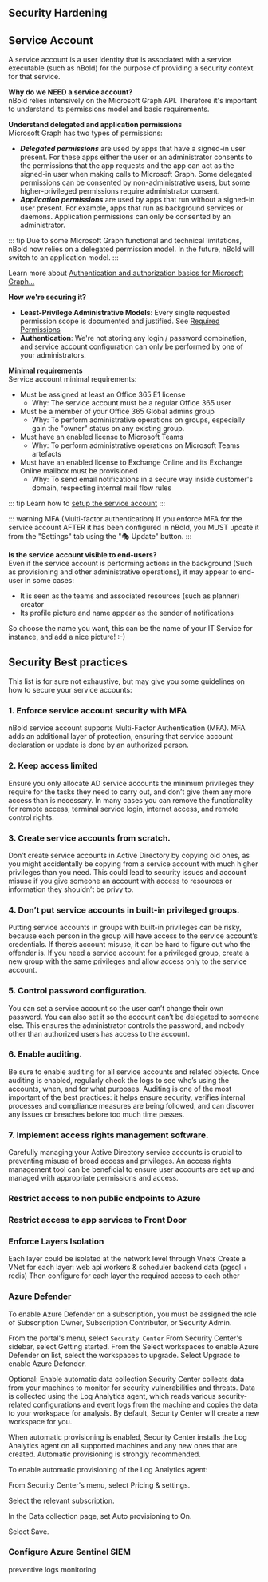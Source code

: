 ## Security Hardening <Badge text="draft" type="error"/>


## Service Account
A service account is a user identity that is associated with a service executable (such as nBold) for the purpose of providing a security context for that service.

**Why do we NEED a service account?**  
nBold relies intensively on the Microsoft Graph API. Therefore it's important to understand its permissions model and basic requirements.  

**Understand delegated and application permissions**  
Microsoft Graph has two types of permissions:
* ***Delegated permissions*** are used by apps that have a signed-in user present. For these apps either the user or an administrator consents to the permissions that the app requests and the app can act as the signed-in user when making calls to Microsoft Graph. Some delegated permissions can be consented by non-administrative users, but some higher-privileged permissions require administrator consent.
* ***Application permissions*** are used by apps that run without a signed-in user present. For example, apps that run as background services or daemons. Application permissions can only be consented by an administrator.

::: tip
Due to some Microsoft Graph functional and technical limitations, nBold now relies on a delegated permission model. In the future, nBold will switch to an application model.
::: 

Learn more about [Authentication and authorization basics for Microsoft Graph...](https://docs.microsoft.com/en-us/graph/auth/auth-concepts#microsoft-graph-permissions)

**How we're securing it?**
- **Least-Privilege Administrative Models**: Every single requested permission scope is documented and justified. See [Required Permissions](#required-permissions)
- **Authentication**: We're not storing any login / password combination, and service account configuration can only be performed by one of your administrators.

**Minimal requirements**  
Service account minimal requirements:
- Must be assigned at least an Office 365 E1 license
  * Why: The service account must be a regular Office 365 user
- Must be a member of your Office 365 Global admins group
  * Why: To perform administrative operations on groups, especially gain the "owner" status on any existing group.
- Must have an enabled license to Microsoft Teams
  * Why: To perform administrative operations on Microsoft Teams artefacts
- Must have an enabled license to Exchange Online and its Exchange Online mailbox must be provisioned
  * Why: To send email notifications in a secure way inside customer's domain, respecting internal mail flow rules

::: tip
Learn how to [setup the service account](https://docs.nbold.co/articles/3507462-set-up-the-service-account)
:::

::: warning MFA (Multi-factor authentication)
If you enforce MFA for the service account AFTER it has been configured in nBold, you MUST update it from the "Settings" tab using the "🎭 Update" button.
:::

**Is the service account visible to end-users?**  
Even if the service account is performing actions in the background (Such as provisioning and other administrative operations), it may appear to end-user in some cases:
- It is seen as the teams and associated resources (such as planner) creator
- Its profile picture and name appear as the sender of notifications

So choose the name you want, this can be the name of your IT Service for instance, and add a nice picture! :-)

## Security Best practices

This list is for sure not exhaustive, but may give you some guidelines on how to secure your service accounts:

### 1. Enforce service account security with MFA
nBold service account supports Multi-Factor Authentication (MFA). MFA adds an additional layer of protection, ensuring that service account declaration or update is done by an authorized person.

### 2. Keep access limited
Ensure you only allocate AD service accounts the minimum privileges they require for the tasks they need to carry out, and don’t give them any more access than is necessary. In many cases you can remove the functionality for remote access, terminal service login, internet access, and remote control rights.

### 3. Create service accounts from scratch.
Don’t create service accounts in Active Directory by copying old ones, as you might accidentally be copying from a service account with much higher privileges than you need. This could lead to security issues and account misuse if you give someone an account with access to resources or information they shouldn’t be privy to.

### 4. Don’t put service accounts in built-in privileged groups.
Putting service accounts in groups with built-in privileges can be risky, because each person in the group will have access to the service account’s credentials. If there’s account misuse, it can be hard to figure out who the offender is. If you need a service account for a privileged group, create a new group with the same privileges and allow access only to the service account.

### 5. Control password configuration.
You can set a service account so the user can’t change their own password. You can also set it so the account can’t be delegated to someone else. This ensures the administrator controls the password, and nobody other than authorized users has access to the account.

### 6. Enable auditing.
Be sure to enable auditing for all service accounts and related objects. Once auditing is enabled, regularly check the logs to see who’s using the accounts, when, and for what purposes. Auditing is one of the most important of the best practices: it helps ensure security, verifies internal processes and compliance measures are being followed, and can discover any issues or breaches before too much time passes.

### 7. Implement access rights management software.
Carefully managing your Active Directory service accounts is crucial to preventing misuse of broad access and privileges. An access rights management tool can be beneficial to ensure user accounts are set up and managed with appropriate permissions and access.


### Restrict access to non public endpoints to Azure

### Restrict access to app services to Front Door

### Enforce Layers Isolation
Each layer could be isolated at the network level through Vnets
Create a VNet for each layer:
web
api
workers & scheduler
backend
data (pgsql + redis)
Then configure for each layer the required access to each other


### Azure Defender

To enable Azure Defender on a subscription, you must be assigned the role of Subscription Owner, Subscription Contributor, or Security Admin.

From the portal's menu, select `Security Center`
From Security Center's sidebar, select Getting started.
From the Select workspaces to enable Azure Defender on list, select the workspaces to upgrade.
Select Upgrade to enable Azure Defender.


Optional: Enable automatic data collection
Security Center collects data from your machines to monitor for security vulnerabilities and threats. Data is collected using the Log Analytics agent, which reads various security-related configurations and event logs from the machine and copies the data to your workspace for analysis. By default, Security Center will create a new workspace for you.

When automatic provisioning is enabled, Security Center installs the Log Analytics agent on all supported machines and any new ones that are created. Automatic provisioning is strongly recommended.

To enable automatic provisioning of the Log Analytics agent:

From Security Center's menu, select Pricing & settings.

Select the relevant subscription.

In the Data collection page, set Auto provisioning to On.

Select Save.

### Configure Azure Sentinel SIEM
preventive logs monitoring
